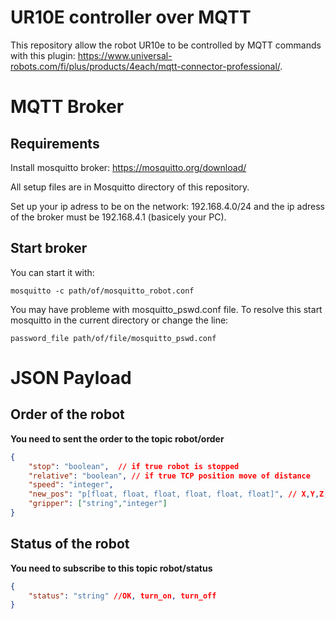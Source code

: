 # UR10E controller over MQTT
This repository allow the robot UR10e to be controlled by MQTT commands with this plugin:  https://www.universal-robots.com/fi/plus/products/4each/mqtt-connector-professional/.

# MQTT Broker
## Requirements
Install mosquitto broker: https://mosquitto.org/download/  

All setup files are in Mosquitto directory of this repository.

Set up your ip adress to be on the network: 192.168.4.0/24 and the ip adress of the broker must be 192.168.4.1 (basicely your PC).

## Start broker
You can start it with:

```
mosquitto -c path/of/mosquitto_robot.conf
```

You may have probleme with mosquitto_pswd.conf file. To resolve this start mosquitto in the current directory or change the line:
```
password_file path/of/file/mosquitto_pswd.conf
``` 

# JSON Payload

## Order of the robot
**You need to sent the order to the topic robot/order**

```json
{
    "stop": "boolean",  // if true robot is stopped
    "relative": "boolean", // if true TCP position move of distance
    "speed": "integer",
    "new_pos": "p[float, float, float, float, float, float]", // X,Y,Z,Rx,Ry,Rz of TCP distance of position
    "gripper": ["string","integer"]
}
```
## Status of the robot
**You need to subscribe to this topic robot/status**

```json
{
    "status": "string" //OK, turn_on, turn_off
}
```